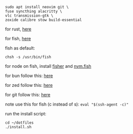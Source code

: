 ```
sudo apt install neovim git \
fuse syncthing alacritty \
vlc transmission-gtk \
zoxide calibre stow build-essential
```

for rust, [here](https://rustup.rs/)

for fish, [here](https://github.com/fish-shell/fish-shell)

fish as default:

```
chsh -s /usr/bin/fish
```

for node on fish, install [fisher](https://github.com/jorgebucaran/fisher) and [nvm.fish](https://github.com/jorgebucaran/nvm.fish?tab=readme-ov-file)

for bun follow this: [here](https://bun.sh/docs/installation)

for zed follow this: [here](https://zed.dev/docs/getting-started)

for git follow this: [here](https://docs.github.com/en/authentication/connecting-to-github-with-ssh/generating-a-new-ssh-key-and-adding-it-to-the-ssh-agent)

note use this for fish (c instead of s): `eval "$(ssh-agent -c)"`

run the install script:

```
cd ~/dotfiles
./install.sh
```
